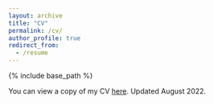 ```yaml
---
layout: archive
title: "CV"
permalink: /cv/
author_profile: true
redirect_from:
  - /resume
---
```


{% include base_path %}

You can view a copy of my CV <a href='http://cianmscannell.github.io/files/CV.pdf '>here</a>. Updated August 2022.
